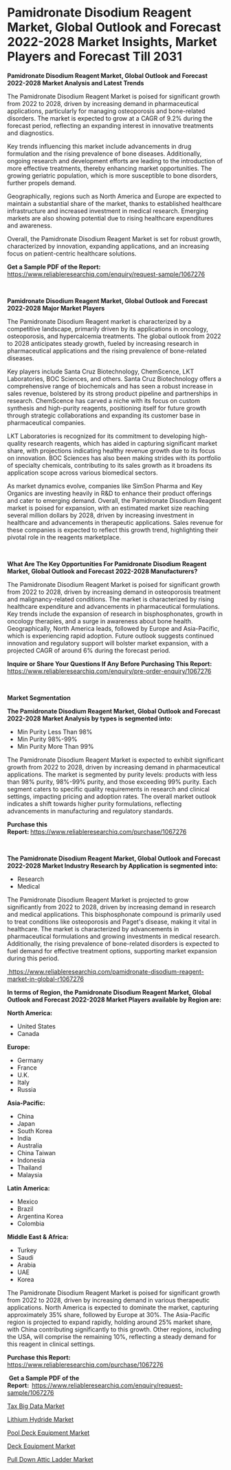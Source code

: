 <p><h1>Pamidronate Disodium Reagent Market, Global Outlook and Forecast 2022-2028 Market Insights, Market Players and Forecast Till 2031</h1></p><p><strong>Pamidronate Disodium Reagent Market, Global Outlook and Forecast 2022-2028 Market Analysis and Latest Trends</strong></p>
<p><p>The Pamidronate Disodium Reagent Market is poised for significant growth from 2022 to 2028, driven by increasing demand in pharmaceutical applications, particularly for managing osteoporosis and bone-related disorders. The market is expected to grow at a CAGR of 9.2% during the forecast period, reflecting an expanding interest in innovative treatments and diagnostics.</p><p>Key trends influencing this market include advancements in drug formulation and the rising prevalence of bone diseases. Additionally, ongoing research and development efforts are leading to the introduction of more effective treatments, thereby enhancing market opportunities. The growing geriatric population, which is more susceptible to bone disorders, further propels demand. </p><p>Geographically, regions such as North America and Europe are expected to maintain a substantial share of the market, thanks to established healthcare infrastructure and increased investment in medical research. Emerging markets are also showing potential due to rising healthcare expenditures and awareness.</p><p>Overall, the Pamidronate Disodium Reagent Market is set for robust growth, characterized by innovation, expanding applications, and an increasing focus on patient-centric healthcare solutions.</p></p>
<p><strong>Get a Sample PDF of the Report:&nbsp;</strong> <a href="https://www.reliableresearchiq.com/enquiry/request-sample/1067276">https://www.reliableresearchiq.com/enquiry/request-sample/1067276</a></p>
<p>&nbsp;</p>
<p><strong>Pamidronate Disodium Reagent Market, Global Outlook and Forecast 2022-2028 Major Market Players</strong></p>
<p><p>The Pamidronate Disodium Reagent market is characterized by a competitive landscape, primarily driven by its applications in oncology, osteoporosis, and hypercalcemia treatments. The global outlook from 2022 to 2028 anticipates steady growth, fueled by increasing research in pharmaceutical applications and the rising prevalence of bone-related diseases.</p><p>Key players include Santa Cruz Biotechnology, ChemScence, LKT Laboratories, BOC Sciences, and others. Santa Cruz Biotechnology offers a comprehensive range of biochemicals and has seen a robust increase in sales revenue, bolstered by its strong product pipeline and partnerships in research. ChemScence has carved a niche with its focus on custom synthesis and high-purity reagents, positioning itself for future growth through strategic collaborations and expanding its customer base in pharmaceutical companies.</p><p>LKT Laboratories is recognized for its commitment to developing high-quality research reagents, which has aided in capturing significant market share, with projections indicating healthy revenue growth due to its focus on innovation. BOC Sciences has also been making strides with its portfolio of specialty chemicals, contributing to its sales growth as it broadens its application scope across various biomedical sectors.</p><p>As market dynamics evolve, companies like SimSon Pharma and Key Organics are investing heavily in R&D to enhance their product offerings and cater to emerging demand. Overall, the Pamidronate Disodium Reagent market is poised for expansion, with an estimated market size reaching several million dollars by 2028, driven by increasing investment in healthcare and advancements in therapeutic applications. Sales revenue for these companies is expected to reflect this growth trend, highlighting their pivotal role in the reagents marketplace.</p></p>
<p>&nbsp;</p>
<p><strong>What Are The Key Opportunities For Pamidronate Disodium Reagent Market, Global Outlook and Forecast 2022-2028 Manufacturers?</strong></p>
<p><p>The Pamidronate Disodium Reagent Market is poised for significant growth from 2022 to 2028, driven by increasing demand in osteoporosis treatment and malignancy-related conditions. The market is characterized by rising healthcare expenditure and advancements in pharmaceutical formulations. Key trends include the expansion of research in bisphosphonates, growth in oncology therapies, and a surge in awareness about bone health. Geographically, North America leads, followed by Europe and Asia-Pacific, which is experiencing rapid adoption. Future outlook suggests continued innovation and regulatory support will bolster market expansion, with a projected CAGR of around 6% during the forecast period.</p></p>
<p><strong>Inquire or Share Your Questions If Any Before Purchasing This Report:</strong> <a href="https://www.reliableresearchiq.com/enquiry/pre-order-enquiry/1067276">https://www.reliableresearchiq.com/enquiry/pre-order-enquiry/1067276</a></p>
<p>&nbsp;</p>
<p><strong>Market Segmentation</strong></p>
<p><strong>The Pamidronate Disodium Reagent Market, Global Outlook and Forecast 2022-2028 Market Analysis by types is segmented into:</strong></p>
<p><ul><li>Min Purity Less Than 98%</li><li>Min Purity 98%-99%</li><li>Min Purity More Than 99%</li></ul></p>
<p><p>The Pamidronate Disodium Reagent Market is expected to exhibit significant growth from 2022 to 2028, driven by increasing demand in pharmaceutical applications. The market is segmented by purity levels: products with less than 98% purity, 98%-99% purity, and those exceeding 99% purity. Each segment caters to specific quality requirements in research and clinical settings, impacting pricing and adoption rates. The overall market outlook indicates a shift towards higher purity formulations, reflecting advancements in manufacturing and regulatory standards.</p></p>
<p><strong>Purchase this Report:&nbsp;</strong><a href="https://www.reliableresearchiq.com/purchase/1067276">https://www.reliableresearchiq.com/purchase/1067276</a></p>
<p>&nbsp;</p>
<p><strong>The Pamidronate Disodium Reagent Market, Global Outlook and Forecast 2022-2028 Market Industry Research by Application is segmented into:</strong></p>
<p><ul><li>Research</li><li>Medical</li></ul></p>
<p><p>The Pamidronate Disodium Reagent Market is projected to grow significantly from 2022 to 2028, driven by increasing demand in research and medical applications. This bisphosphonate compound is primarily used to treat conditions like osteoporosis and Paget's disease, making it vital in healthcare. The market is characterized by advancements in pharmaceutical formulations and growing investments in medical research. Additionally, the rising prevalence of bone-related disorders is expected to fuel demand for effective treatment options, supporting market expansion during this period.</p></p>
<p><a href="https://www.reliableresearchiq.com/pamidronate-disodium-reagent-market-in-global-r1067276">&nbsp;https://www.reliableresearchiq.com/pamidronate-disodium-reagent-market-in-global-r1067276</a></p>
<p><strong>In terms of Region, the Pamidronate Disodium Reagent Market, Global Outlook and Forecast 2022-2028 Market Players available by Region are:</strong></p>
<p>
    <p> <strong> North America: </strong>
        <ul>
            <li>United States</li>
            <li>Canada</li>
        </ul>
        </p> 
    <p> <strong> Europe: </strong>
        <ul>
            <li>Germany</li>
            <li>France</li>
            <li>U.K.</li>
            <li>Italy</li>
            <li>Russia</li>
        </ul>
        </p> 
    <p> <strong> Asia-Pacific: </strong>
        <ul>
            <li>China</li>
            <li>Japan</li>
            <li>South Korea</li>
            <li>India</li>
            <li>Australia</li>
            <li>China Taiwan</li>
            <li>Indonesia</li>
            <li>Thailand</li>
            <li>Malaysia</li>
        </ul>
        </p> 
    <p> <strong> Latin America: </strong>
        <ul>
            <li>Mexico</li>
            <li>Brazil</li>
            <li>Argentina Korea</li>
            <li>Colombia</li>
        </ul>
        </p> 
    <p> <strong> Middle East & Africa: </strong>
        <ul>
            <li>Turkey</li>
            <li>Saudi</li>
            <li>Arabia</li>
            <li>UAE</li>
            <li>Korea</li>
        </ul>
    </p>
    </p>
<p><p>The Pamidronate Disodium Reagent Market is poised for significant growth from 2022 to 2028, driven by increasing demand in various therapeutic applications. North America is expected to dominate the market, capturing approximately 35% share, followed by Europe at 30%. The Asia-Pacific region is projected to expand rapidly, holding around 25% market share, with China contributing significantly to this growth. Other regions, including the USA, will comprise the remaining 10%, reflecting a steady demand for this reagent in clinical settings.</p></p>
<p><strong>Purchase this Report: </strong><a href="https://www.reliableresearchiq.com/purchase/1067276">https://www.reliableresearchiq.com/purchase/1067276</a></p>
<p>&nbsp;<strong>Get a Sample PDF of the Report:&nbsp;&nbsp;</strong><a href="https://www.reliableresearchiq.com/enquiry/request-sample/1067276">https://www.reliableresearchiq.com/enquiry/request-sample/1067276</a></p>
<p><strong></strong></p>
<p><p><a href="https://www.linkedin.com/pulse/tax-big-data-industry-analysis-report-its-market-size-share-trends-t3lye?trackingId=mr0xoxmNS6qCTJBbo0Jueg%3D%3D">Tax Big Data Market</a></p><p><a href="https://issuu.com/reportprime-2/docs/lithium-hydride-market-size-2030.pp_8e3c0639f57af3">Lithium Hydride Market</a></p><p><a href="https://medium.com/@evanarnold06/the-market-for-pool-deck-equipment-market-is-examined-in-this-report-along-with-the-factors-that-beac129dc840">Pool Deck Equipment Market</a></p><p><a href="https://medium.com/@evanarnold06/the-global-deck-equipment-market-is-projected-to-experience-an-annual-growth-rate-of-14-5-622ebe337411">Deck Equipment Market</a></p><p><a href="https://www.linkedin.com/pulse/market-insights-global-pull-down-attic-ladder-forecast-innovation-i0a5f?trackingId=Kazbe%2Fx2SqiFzrqeBJJNyQ%3D%3D">Pull Down Attic Ladder Market</a></p></p>
